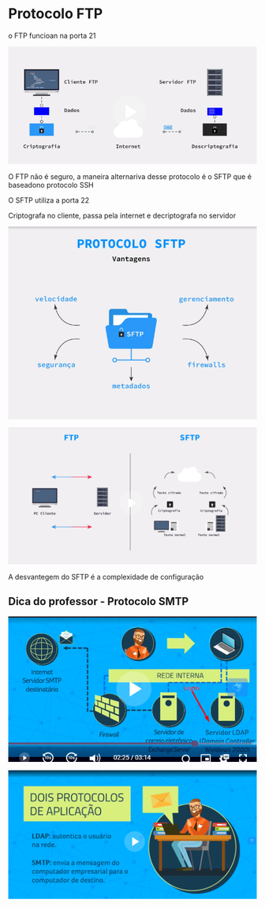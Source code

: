 # Protocolo FTP

o FTP funcioan na porta 21

![Untitled](Protocolo%20FTP%206e347f53ed4f4ab8a7d435c1e071b0e3/Untitled.png)

O FTP não é seguro, a maneira alternariva desse protocolo é o SFTP que é baseadono protocolo SSH

O SFTP utiliza a porta 22

Criptografa no cliente, passa pela internet e decriptografa no servidor 

![Untitled](Protocolo%20FTP%206e347f53ed4f4ab8a7d435c1e071b0e3/Untitled%201.png)

![Untitled](Protocolo%20FTP%206e347f53ed4f4ab8a7d435c1e071b0e3/Untitled%202.png)

A desvantegem do SFTP é a complexidade de configuração

## Dica do professor - Protocolo SMTP

![Untitled](Protocolo%20FTP%206e347f53ed4f4ab8a7d435c1e071b0e3/Untitled%203.png)

![Untitled](Protocolo%20FTP%206e347f53ed4f4ab8a7d435c1e071b0e3/Untitled%204.png)
